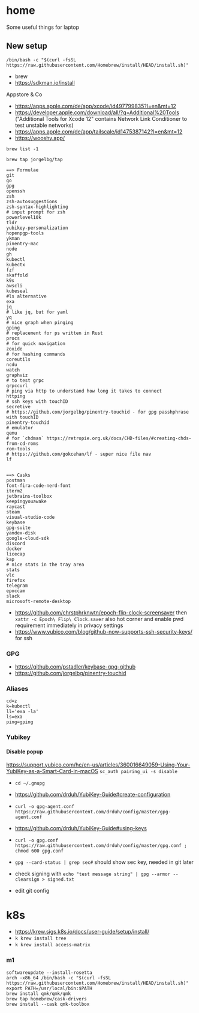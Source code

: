 # home
Some useful things for laptop

## New setup

```
/bin/bash -c "$(curl -fsSL https://raw.githubusercontent.com/Homebrew/install/HEAD/install.sh)"
```

- brew
- https://sdkman.io/install

Appstore & Co
- https://apps.apple.com/de/app/xcode/id497799835?l=en&mt=12
- https://developer.apple.com/download/all/?q=Additional%20Tools ("Additional Tools for Xcode 12" contains Network Link Conditioner to test unstable networks)
- https://apps.apple.com/de/app/tailscale/id1475387142?l=en&mt=12
- https://wooshy.app/

`brew list -1`


`brew tap jorgelbg/tap`

```
==> Formulae
git
go
gpg
openssh
zsh
zsh-autosuggestions
zsh-syntax-highlighting
# input prompt for zsh
powerlevel10k
tldr
yubikey-personalization 
hopenpgp-tools 
ykman
pinentry-mac
node
gh
kubectl
kubectx
fzf
skaffold
k9s
awscli
kubeseal
#ls alternative
exa 
jq
# like jq, but for yaml
yq
# nice graph when pinging
gping
# replacement for ps written in Rust
procs
# for quick navigation
zoxide
# for hashing commands
coreutils
ncdu
watch
graphviz
# to test grpc
grpccurl
# ping via http to understand how long it takes to connect
httping
# ssh keys with touchID
secretive
# https://github.com/jorgelbg/pinentry-touchid - for gpg passhphrase with touchID
pinentry-touchid
# emulator
qemu
# for `chdman` https://retropie.org.uk/docs/CHD-files/#creating-chds-from-cd-roms
rom-tools
# https://github.com/gokcehan/lf - super nice file nav
lf


==> Casks
postman
font-fira-code-nerd-font
iterm2
jetbrains-toolbox
keepingyouawake
raycast
steam
visual-studio-code
keybase
gpg-suite
yandex-disk
google-cloud-sdk
discord
docker
licecap
kap
# nice stats in the tray area
stats
vlc
firefox
telegram
epoccam
slack
microsoft-remote-desktop
```

- https://github.com/chrstphrknwtn/epoch-flip-clock-screensaver then `xattr -c Epoch\ Flip\ Clock.saver` also hot corner and enable pwd requirement immediately in privacy settings
- https://www.yubico.com/blog/github-now-supports-ssh-security-keys/ for ssh

### GPG
- https://github.com/pstadler/keybase-gpg-github
- https://github.com/jorgelbg/pinentry-touchid

### Aliases
```
cd=z
k=kubectl
ll='exa -la'
ls=exa
ping=gping
```

### Yubikey

#### Disable popup
https://support.yubico.com/hc/en-us/articles/360016649059-Using-Your-YubiKey-as-a-Smart-Card-in-macOS
`sc_auth pairing_ui -s disable`

- `cd ~/.gnupg`
- https://github.com/drduh/YubiKey-Guide#create-configuration
- `curl -o gpg-agent.conf https://raw.githubusercontent.com/drduh/config/master/gpg-agent.conf`
- https://github.com/drduh/YubiKey-Guide#using-keys
- `curl -o gpg.conf https://raw.githubusercontent.com/drduh/config/master/gpg.conf ; chmod 600 gpg.conf`
- `gpg --card-status | grep sec#` should show sec key, needed in git later
- check signing with `echo "test message string" | gpg --armor --clearsign > signed.txt`

- edit git config

# k8s
- https://krew.sigs.k8s.io/docs/user-guide/setup/install/
- `k krew install tree`
- `k krew install access-matrix`

### m1

```
softwareupdate --install-rosetta
arch -x86_64 /bin/bash -c "$(curl -fsSL https://raw.githubusercontent.com/Homebrew/install/HEAD/install.sh)"
export PATH=/usr/local/bin:$PATH
brew install qmk/qmk/qmk
brew tap homebrew/cask-drivers
brew install --cask qmk-toolbox
```
